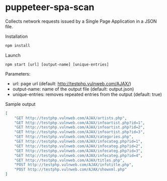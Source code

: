 # puppeteer-spa-scan

Collects network requests issued by a Single Page Application in a JSON file.

Installation

```bash
npm install
```

Launch

```
npm start [url] [output-name] [unique-entries]
```

Parameters:
* url: page url (default: http://testphp.vulnweb.com/AJAX/)
* output-name: name of the output file (default: output.json)
* unique-entries: removes repeated entries from the output (default: true)

Sample output

```json
[
    "GET http://testphp.vulnweb.com/AJAX/artists.php",
    "GET http://testphp.vulnweb.com/AJAX/infoartist.php?id=1",
    "GET http://testphp.vulnweb.com/AJAX/infoartist.php?id=2",
    "GET http://testphp.vulnweb.com/AJAX/infoartist.php?id=3",
    "GET http://testphp.vulnweb.com/AJAX/categories.php",
    "GET http://testphp.vulnweb.com/AJAX/infocateg.php?id=1",
    "GET http://testphp.vulnweb.com/AJAX/infocateg.php?id=2",
    "GET http://testphp.vulnweb.com/AJAX/infocateg.php?id=3",
    "GET http://testphp.vulnweb.com/AJAX/infocateg.php?id=4",
    "GET http://testphp.vulnweb.com/AJAX/titles.php",
    "POST http://testphp.vulnweb.com/AJAX/infotitle.php",
    "POST http://testphp.vulnweb.com/AJAX/showxml.php"
]
```
